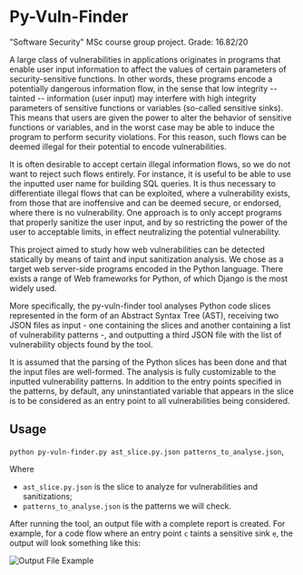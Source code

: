 # Py-Vuln-Finder
"Software Security" MSc course group project. Grade: 16.82/20

A large class of vulnerabilities in applications originates in programs that enable user input information to affect the values of certain parameters of security-sensitive functions. In other words, these programs encode a potentially dangerous information flow, in the sense that low integrity -- tainted -- information (user input) may interfere with high integrity parameters of sensitive functions or variables (so-called sensitive sinks). This means that users are given the power to alter the behavior of sensitive functions or variables, and in the worst case may be able to induce the program to perform security violations. For this reason, such flows can be deemed illegal for their potential to encode vulnerabilities.

It is often desirable to accept certain illegal information flows, so we do not want to reject such flows entirely. For instance, it is useful to be able to use the inputted user name for building SQL queries. It is thus necessary to differentiate illegal flows that can be exploited, where a vulnerability exists, from those that are inoffensive and can be deemed secure, or endorsed, where there is no vulnerability. One approach is to only accept programs that properly sanitize the user input, and by so restricting the power of the user to acceptable limits, in effect neutralizing the potential vulnerability.

This project aimed to study how web vulnerabilities can be detected statically by means of taint and input sanitization analysis. We chose as a target web server-side programs encoded in the Python language. There exists a range of Web frameworks for Python, of which Django is the most widely used.

More specifically, the py-vuln-finder tool analyses Python code slices represented in the form of an Abstract Syntax Tree (AST), receiving two JSON files as input - one containing the slices and another containing a list of vulnerability patterns -, and outputting a third JSON file with the list of vulnerability objects found by the tool.

It is assumed that the parsing of the Python slices has been done and that the input files are well-formed. The analysis is fully customizable to the inputted vulnerability patterns. In addition to the entry points specified in the patterns, by default, any uninstantiated variable that appears in the slice is to be considered as an entry point to all vulnerabilities being considered.

## Usage

```python py-vuln-finder.py ast_slice.py.json patterns_to_analyse.json```,

Where
* ```ast_slice.py.json``` is the slice to analyze for vulnerabilities and sanitizations;
* ```patterns_to_analyse.json``` is the patterns we will check.

After running the tool, an output file with a complete report is created. For example, for a code flow where an entry point ```c``` taints a sensitive sink ```e```, the output will look something like this:

![Output File Example]()
